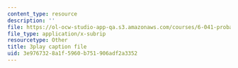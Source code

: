 ```yaml
---
content_type: resource
description: ''
file: https://ol-ocw-studio-app-qa.s3.amazonaws.com/courses/6-041-probabilistic-systems-analysis-and-applied-probability-fall-2010/3e9767328a1f5960b751906adf2a3352_EObHWIEKGjA.vtt
file_type: application/x-subrip
resourcetype: Other
title: 3play caption file
uid: 3e976732-8a1f-5960-b751-906adf2a3352
---
```

